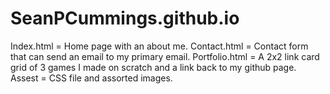 # SeanPCummings.github.io
Index.html = Home page with an about me.
Contact.html = Contact form that can send an email to my primary email.
Portfolio.html = A 2x2 link card grid of 3 games I made on scratch and a link back to my github page.
Assest = CSS file and assorted images. 
